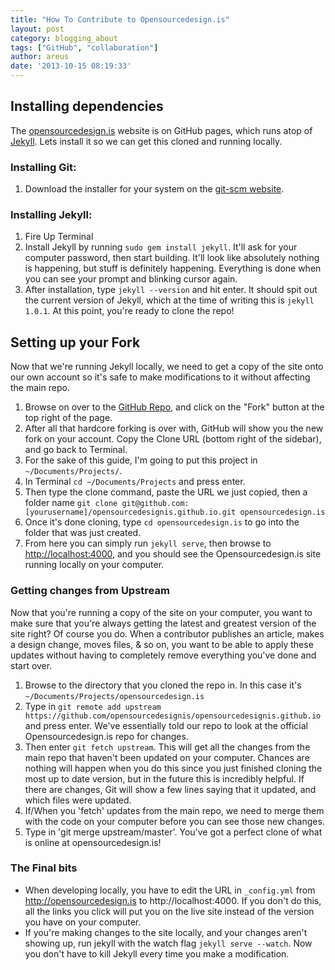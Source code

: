 ```yaml
---
title: "How To Contribute to Opensourcedesign.is"
layout: post
category: blogging_about
tags: ["GitHub", "collaboration"]
author: areus
date: '2013-10-15 08:19:33'
---
```

## Installing dependencies
The [opensourcedesign.is](http://opensourcedesign.is) website is on GitHub pages, which runs atop of [Jekyll](http://jekyllrb.com). Lets install it so we can get this cloned and running locally.

### Installing Git:
1. Download the installer for your system on the [git-scm website](http://git-scm.com/downloads).

### Installing Jekyll:

1. Fire Up Terminal
2. Install Jekyll by running `sudo gem install jekyll`. It'll ask for your computer password, then start building. It'll look like absolutely nothing is happening, but stuff is definitely happening. Everything is done when you can see your prompt and blinking cursor again.
3. After installation, type `jekyll --version` and hit enter. It should spit out the current version of Jekyll, which at the time of writing this is `jekyll 1.0.1`. At this point, you're ready to clone the repo!

## Setting up your Fork
Now that we're running Jekyll locally, we need to get a copy of the site onto our own account so it's safe to make modifications to it without affecting the main repo.

1. Browse on over to the [GitHub Repo](https://github.com/opensourcedesignis/opensourcedesignis.github.io), and click on the "Fork" button at the top right of the page.
2. After all that hardcore forking is over with, GitHub will show you the new fork on your account. Copy the Clone URL (bottom right of the sidebar), and go back to Terminal.
3. For the sake of this guide, I'm going to put this project in `~/Documents/Projects/`.
4. In Terminal `cd ~/Documents/Projects` and press enter.
5. Then type the clone command, paste the URL we just copied, then a folder name `git clone git@github.com:[yourusername]/opensourcedesignis.github.io.git opensourcedesign.is`
6. Once it's done cloning, type `cd opensourcedesign.is` to go into the folder that was just created.
7. From here you can simply run `jekyll serve`, then browse to [http://localhost:4000](http://localhost:4000), and you should see the Opensourcedesign.is site running locally on your computer.

### Getting changes from Upstream
Now that you're running a copy of the site on your computer, you want to make sure that you're always getting the latest and greatest version of the site right? Of course you do. When a contributor publishes an article, makes a design change, moves files, & so on, you want to be able to apply these updates without having to completely remove everything you've done and start over.

1. Browse to the directory that you cloned the repo in. In this case it's `~/Documents/Projects/opensourcedesign.is`
2. Type in `git remote add upstream https://github.com/opensourcedesignis/opensourcedesignis.github.io` and press enter. We've essentially told our repo to look at the official Opensourcedesign.is repo for changes.
3. Then enter `git fetch upstream`. This will get all the changes from the main repo that haven't been updated on your computer. Chances are nothing will happen when you do this since you just finished cloning the most up to date version, but in the future this is incredibly helpful. If there are changes, Git will show a few lines saying that it updated, and which files were updated.
4. If/When you 'fetch' updates from the main repo, we need to merge them with the code on your computer before you can see those new changes.
5. Type in 'git merge upstream/master'. You've got a perfect clone of what is online at opensourcedesign.is!

### The Final bits
- When developing locally, you have to edit the URL in `_config.yml` from http://opensourcedesign.is to http://localhost:4000. If you don't do this, all the links you click will put you on the live site instead of the version you have on your computer.
- If you're making changes to the site locally, and your changes aren't showing up, run jekyll with the watch flag `jekyll serve --watch`. Now you don't have to kill Jekyll every time you make a modification.